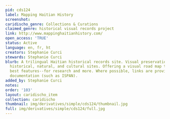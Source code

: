 ```yaml
---
pid: cds124
label: Mapping Haitian History
screenshot: 
caridischo_genre: Collections & Curations
claimed_genre: historical visual records project
link: http://www.mappinghaitianhistory.com/
open_access: 'TRUE'
status: Active
language: en, fr, ht
creators: Stephanie Curci
stewards: Stephanie Curci
blurb: A trilingual Haitian historical records site. Visual preservation of Haïtian
  historical, natural, and cultural sites. Offering a visual road map to some of Haiti's
  best features--for research and more. Where possible, links are provided to external
  documentation (such as ISPAN).
added_by: Stephanie Curci
notes: 
order: '103'
layout: caridischo_item
collection: caridischo
thumbnail: img/derivatives/simple/cds124/thumbnail.jpg
full: img/derivatives/simple/cds124/full.jpg
---
```

